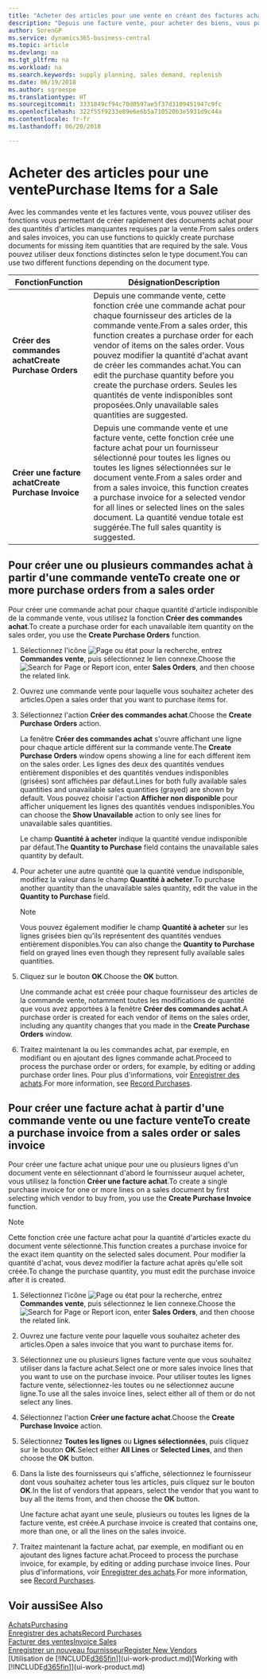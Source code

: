 ```yaml
---
title: "Acheter des articles pour une vente en créant des factures achat | Microsoft Docs"
description: "Depuis une facture vente, pour acheter des biens, vous pouvez créer une facture achat pour un fournisseur."
author: SorenGP
ms.service: dynamics365-business-central
ms.topic: article
ms.devlang: na
ms.tgt_pltfrm: na
ms.workload: na
ms.search.keywords: supply planning, sales demand, replenish
ms.date: 06/19/2018
ms.author: sgroespe
ms.translationtype: HT
ms.sourcegitcommit: 3331849cf94c70d0597ae5f37d3109451947c9fc
ms.openlocfilehash: 322f55f9233e89e6e6b5a710520b3e5931d9c44a
ms.contentlocale: fr-fr
ms.lasthandoff: 06/20/2018

---
```

# <a name="purchase-items-for-a-sale"></a><span data-ttu-id="7aefa-103">Acheter des articles pour une vente</span><span class="sxs-lookup"><span data-stu-id="7aefa-103">Purchase Items for a Sale</span></span>
<span data-ttu-id="7aefa-104">Avec les commandes vente et les factures vente, vous pouvez utiliser des fonctions vous permettant de créer rapidement des documents achat pour des quantités d'articles manquantes requises par la vente.</span><span class="sxs-lookup"><span data-stu-id="7aefa-104">From sales orders and sales invoices, you can use functions to quickly create purchase documents for missing item quantities that are required by the sale.</span></span> <span data-ttu-id="7aefa-105">Vous pouvez utiliser deux fonctions distinctes selon le type document.</span><span class="sxs-lookup"><span data-stu-id="7aefa-105">You can use two different functions depending on the document type.</span></span>  

|<span data-ttu-id="7aefa-106">Fonction</span><span class="sxs-lookup"><span data-stu-id="7aefa-106">Function</span></span>|<span data-ttu-id="7aefa-107">Désignation</span><span class="sxs-lookup"><span data-stu-id="7aefa-107">Description</span></span>|
|--------|-----------|
|<span data-ttu-id="7aefa-108">**Créer des commandes achat**</span><span class="sxs-lookup"><span data-stu-id="7aefa-108">**Create Purchase Orders**</span></span>|<span data-ttu-id="7aefa-109">Depuis une commande vente, cette fonction crée une commande achat pour chaque fournisseur des articles de la commande vente.</span><span class="sxs-lookup"><span data-stu-id="7aefa-109">From a sales order, this function creates a purchase order for each vendor of items on the sales order.</span></span> <span data-ttu-id="7aefa-110">Vous pouvez modifier la quantité d'achat avant de créer les commandes achat.</span><span class="sxs-lookup"><span data-stu-id="7aefa-110">You can edit the purchase quantity before you create the purchase orders.</span></span> <span data-ttu-id="7aefa-111">Seules les quantités de vente indisponibles sont proposées.</span><span class="sxs-lookup"><span data-stu-id="7aefa-111">Only unavailable sales quantities are suggested.</span></span>
|<span data-ttu-id="7aefa-112">**Créer une facture achat**</span><span class="sxs-lookup"><span data-stu-id="7aefa-112">**Create Purchase Invoice**</span></span>|<span data-ttu-id="7aefa-113">Depuis une commande vente et une facture vente, cette fonction crée une facture achat pour un fournisseur sélectionné pour toutes les lignes ou toutes les lignes sélectionnées sur le document vente.</span><span class="sxs-lookup"><span data-stu-id="7aefa-113">From a sales order and from a sales invoice, this function creates a purchase invoice for a selected vendor for all lines or selected lines on the sales document.</span></span> <span data-ttu-id="7aefa-114">La quantité vendue totale est suggérée.</span><span class="sxs-lookup"><span data-stu-id="7aefa-114">The full sales quantity is suggested.</span></span>|

## <a name="to-create-one-or-more-purchase-orders-from-a-sales-order"></a><span data-ttu-id="7aefa-115">Pour créer une ou plusieurs commandes achat à partir d'une commande vente</span><span class="sxs-lookup"><span data-stu-id="7aefa-115">To create one or more purchase orders from a sales order</span></span>
<span data-ttu-id="7aefa-116">Pour créer une commande achat pour chaque quantité d'article indisponible de la commande vente, vous utilisez la fonction **Créer des commandes achat**.</span><span class="sxs-lookup"><span data-stu-id="7aefa-116">To create a purchase order for each unavailable item quantity on the sales order, you use the **Create Purchase Orders** function.</span></span>

1. <span data-ttu-id="7aefa-117">Sélectionnez l'icône ![Page ou état pour la recherche](media/ui-search/search_small.png "Page ou état pour la recherche"), entrez **Commandes vente**, puis sélectionnez le lien connexe.</span><span class="sxs-lookup"><span data-stu-id="7aefa-117">Choose the ![Search for Page or Report](media/ui-search/search_small.png "Search for Page or Report icon") icon, enter **Sales Orders**, and then choose the related link.</span></span>
2. <span data-ttu-id="7aefa-118">Ouvrez une commande vente pour laquelle vous souhaitez acheter des articles.</span><span class="sxs-lookup"><span data-stu-id="7aefa-118">Open a sales order that you want to purchase items for.</span></span>
3. <span data-ttu-id="7aefa-119">Sélectionnez l'action **Créer des commandes achat**.</span><span class="sxs-lookup"><span data-stu-id="7aefa-119">Choose the **Create Purchase Orders** action.</span></span>

    <span data-ttu-id="7aefa-120">La fenêtre **Créer des commandes achat** s'ouvre affichant une ligne pour chaque article différent sur la commande vente.</span><span class="sxs-lookup"><span data-stu-id="7aefa-120">The **Create Purchase Orders** window opens showing a line for each different item on the sales order.</span></span> <span data-ttu-id="7aefa-121">Les lignes des deux des quantités vendues entièrement disponibles et des quantités vendues indisponibles (grisées) sont affichées par défaut.</span><span class="sxs-lookup"><span data-stu-id="7aefa-121">Lines for both fully available sales quantities and unavailable sales quantities (grayed) are shown by default.</span></span> <span data-ttu-id="7aefa-122">Vous pouvez choisir l'action **Afficher non disponible** pour afficher uniquement les lignes des quantités vendues indisponibles.</span><span class="sxs-lookup"><span data-stu-id="7aefa-122">You can choose the **Show Unavailable** action to only see lines for unavailable sales quantities.</span></span>

    <span data-ttu-id="7aefa-123">Le champ **Quantité à acheter** indique la quantité vendue indisponible par défaut.</span><span class="sxs-lookup"><span data-stu-id="7aefa-123">The **Quantity to Purchase** field contains the unavailable sales quantity by default.</span></span>
4. <span data-ttu-id="7aefa-124">Pour acheter une autre quantité que la quantité vendue indisponible, modifiez la valeur dans le champ **Quantité à acheter**.</span><span class="sxs-lookup"><span data-stu-id="7aefa-124">To purchase another quantity than the unavailable sales quantity, edit the value in the **Quantity to Purchase** field.</span></span>

    > [!NOTE]  
    >   <span data-ttu-id="7aefa-125">Vous pouvez également modifier le champ **Quantité à acheter** sur les lignes grisées bien qu'ils représentent des quantités vendues entièrement disponibles.</span><span class="sxs-lookup"><span data-stu-id="7aefa-125">You can also change the **Quantity to Purchase** field on grayed lines even though they represent fully available sales quantities.</span></span>
5. <span data-ttu-id="7aefa-126">Cliquez sur le bouton **OK**.</span><span class="sxs-lookup"><span data-stu-id="7aefa-126">Choose the **OK** button.</span></span>

    <span data-ttu-id="7aefa-127">Une commande achat est créée pour chaque fournisseur des articles de la commande vente, notamment toutes les modifications de quantité que vous avez apportées à la fenêtre **Créer des commandes achat**.</span><span class="sxs-lookup"><span data-stu-id="7aefa-127">A purchase order is created for each vendor of items on the sales order, including any quantity changes that you made in the **Create Purchase Orders** window.</span></span>
7. <span data-ttu-id="7aefa-128">Traitez maintenant la ou les commandes achat, par exemple, en modifiant ou en ajoutant des lignes commande achat.</span><span class="sxs-lookup"><span data-stu-id="7aefa-128">Proceed to process the purchase order or orders, for example, by editing or adding purchase order lines.</span></span> <span data-ttu-id="7aefa-129">Pour plus d'informations, voir [Enregistrer des achats](purchasing-how-record-purchases.md).</span><span class="sxs-lookup"><span data-stu-id="7aefa-129">For more information, see [Record Purchases](purchasing-how-record-purchases.md).</span></span>


## <a name="to-create-a-purchase-invoice-from-a-sales-order-or-sales-invoice"></a><span data-ttu-id="7aefa-130">Pour créer une facture achat à partir d'une commande vente ou une facture vente</span><span class="sxs-lookup"><span data-stu-id="7aefa-130">To create a purchase invoice from a sales order or sales invoice</span></span>
<span data-ttu-id="7aefa-131">Pour créer une facture achat unique pour une ou plusieurs lignes d'un document vente en sélectionnant d'abord le fournisseur auquel acheter, vous utilisez la fonction **Créer une facture achat**.</span><span class="sxs-lookup"><span data-stu-id="7aefa-131">To create a single purchase invoice for one or more lines on a sales document by first selecting which vendor to buy from, you use the **Create Purchase Invoice** function.</span></span>

> [!NOTE]  
>   <span data-ttu-id="7aefa-132">Cette fonction crée une facture achat pour la quantité d'articles exacte du document vente sélectionné.</span><span class="sxs-lookup"><span data-stu-id="7aefa-132">This function creates a purchase invoice for the exact item quantity on the selected sales document.</span></span> <span data-ttu-id="7aefa-133">Pour modifier la quantité d'achat, vous devez modifier la facture achat après qu'elle soit créée.</span><span class="sxs-lookup"><span data-stu-id="7aefa-133">To change the purchase quantity, you must edit the purchase invoice after it is created.</span></span>  

1. <span data-ttu-id="7aefa-134">Sélectionnez l'icône ![Page ou état pour la recherche](media/ui-search/search_small.png "Page ou état pour la recherche"), entrez **Commandes vente**, puis sélectionnez le lien connexe.</span><span class="sxs-lookup"><span data-stu-id="7aefa-134">Choose the ![Search for Page or Report](media/ui-search/search_small.png "Search for Page or Report icon") icon, enter **Sales Orders**, and then choose the related link.</span></span>
2. <span data-ttu-id="7aefa-135">Ouvrez une facture vente pour laquelle vous souhaitez acheter des articles.</span><span class="sxs-lookup"><span data-stu-id="7aefa-135">Open a sales invoice that you want to purchase items for.</span></span>
3. <span data-ttu-id="7aefa-136">Sélectionnez une ou plusieurs lignes facture vente que vous souhaitez utiliser dans la facture achat.</span><span class="sxs-lookup"><span data-stu-id="7aefa-136">Select one or more sales invoice lines that you want to use on the purchase invoice.</span></span> <span data-ttu-id="7aefa-137">Pour utiliser toutes les lignes facture vente, sélectionnez-les toutes ou ne sélectionnez aucune ligne.</span><span class="sxs-lookup"><span data-stu-id="7aefa-137">To use all the sales invoice lines, select either all of them or do not select any lines.</span></span>
4. <span data-ttu-id="7aefa-138">Sélectionnez l'action **Créer une facture achat**.</span><span class="sxs-lookup"><span data-stu-id="7aefa-138">Choose the **Create Purchase Invoice** action.</span></span>
5. <span data-ttu-id="7aefa-139">Sélectionnez **Toutes les lignes** ou **Lignes sélectionnées**, puis cliquez sur le bouton **OK**.</span><span class="sxs-lookup"><span data-stu-id="7aefa-139">Select either **All Lines** or **Selected Lines**, and then choose the **OK** button.</span></span>  
6. <span data-ttu-id="7aefa-140">Dans la liste des fournisseurs qui s'affiche, sélectionnez le fournisseur dont vous souhaitez acheter tous les articles, puis cliquez sur le bouton **OK**.</span><span class="sxs-lookup"><span data-stu-id="7aefa-140">In the list of vendors that appears, select the vendor that you want to buy all the items from, and then choose the **OK** button.</span></span>

    <span data-ttu-id="7aefa-141">Une facture achat ayant une seule, plusieurs ou toutes les lignes de la facture vente, est créée.</span><span class="sxs-lookup"><span data-stu-id="7aefa-141">A purchase invoice is created that contains one, more than one, or all the lines on the sales invoice.</span></span>
7. <span data-ttu-id="7aefa-142">Traitez maintenant la facture achat, par exemple, en modifiant ou en ajoutant des lignes facture achat.</span><span class="sxs-lookup"><span data-stu-id="7aefa-142">Proceed to process the purchase invoice, for example, by editing or adding purchase invoice lines.</span></span> <span data-ttu-id="7aefa-143">Pour plus d'informations, voir [Enregistrer des achats](purchasing-how-record-purchases.md).</span><span class="sxs-lookup"><span data-stu-id="7aefa-143">For more information, see [Record Purchases](purchasing-how-record-purchases.md).</span></span>

## <a name="see-also"></a><span data-ttu-id="7aefa-144">Voir aussi</span><span class="sxs-lookup"><span data-stu-id="7aefa-144">See Also</span></span>
[<span data-ttu-id="7aefa-145">Achats</span><span class="sxs-lookup"><span data-stu-id="7aefa-145">Purchasing</span></span>](purchasing-manage-purchasing.md)  
[<span data-ttu-id="7aefa-146">Enregistrer des achats</span><span class="sxs-lookup"><span data-stu-id="7aefa-146">Record Purchases</span></span>](purchasing-how-record-purchases.md)  
[<span data-ttu-id="7aefa-147">Facturer des ventes</span><span class="sxs-lookup"><span data-stu-id="7aefa-147">Invoice Sales</span></span>](sales-how-invoice-sales.md)  
[<span data-ttu-id="7aefa-148">Enregistrer un nouveau fournisseur</span><span class="sxs-lookup"><span data-stu-id="7aefa-148">Register New Vendors</span></span>](purchasing-how-register-new-vendors.md)  
<span data-ttu-id="7aefa-149">[Utilisation de [!INCLUDE[d365fin](includes/d365fin_md.md)]](ui-work-product.md)</span><span class="sxs-lookup"><span data-stu-id="7aefa-149">[Working with [!INCLUDE[d365fin](includes/d365fin_md.md)]](ui-work-product.md)</span></span>

